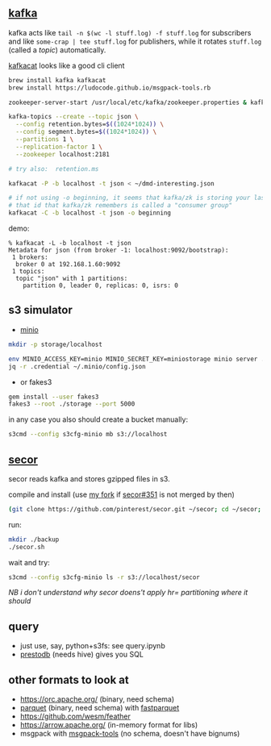 ## [kafka](https://kafka.apache.org/quickstart)

kafka acts like `tail -n $(wc -l stuff.log) -f stuff.log` for subscribers and like `some-crap | tee stuff.log` for publishers, while it rotates `stuff.log` (called a *topic*) automatically.

[kafkacat](https://cwiki.apache.org/confluence/display/KAFKA/Clients#Clients-stdin/stdout) looks like a good cli client

```bash
brew install kafka kafkacat
brew install https://ludocode.github.io/msgpack-tools.rb

zookeeper-server-start /usr/local/etc/kafka/zookeeper.properties & kafka-server-start /usr/local/etc/kafka/server.properties

kafka-topics --create --topic json \
  --config retention.bytes=$((1024*1024)) \
  --config segment.bytes=$((1024*1024)) \
  --partitions 1 \
  --replication-factor 1 \
  --zookeeper localhost:2181

# try also:  retention.ms

kafkacat -P -b localhost -t json < ~/dmd-interesting.json

# if not using -o beginning, it seems that kafka/zk is storing your last read offset
# that id that kafka/zk remembers is called a "consumer group"
kafkacat -C -b localhost -t json -o beginning
```

demo:

```console
% kafkacat -L -b localhost -t json
Metadata for json (from broker -1: localhost:9092/bootstrap):
 1 brokers:
  broker 0 at 192.168.1.60:9092
 1 topics:
  topic "json" with 1 partitions:
    partition 0, leader 0, replicas: 0, isrs: 0
```

## s3 simulator

- [minio](https://www.minio.io/)

```bash
mkdir -p storage/localhost

env MINIO_ACCESS_KEY=minio MINIO_SECRET_KEY=miniostorage minio server ./storage --address :5000
jq -r .credential ~/.minio/config.json 
```

- or fakes3

```bash
gem install --user fakes3
fakes3 --root ./storage --port 5000
```


in any case you also should create a bucket manually:

```bash
s3cmd --config s3cfg-minio mb s3://localhost
```


## [secor](https://github.com/pinterest/secor)

secor reads kafka and stores gzipped files in s3.

compile and install (use [my fork](https://github.com/proger/secor) if [secor#351](https://github.com/pinterest/secor/pull/351) is not merged by then)

```bash
(git clone https://github.com/pinterest/secor.git ~/secor; cd ~/secor; mvn package)
```

run:

```bash
mkdir ./backup
./secor.sh
```

wait and try:

```bash
s3cmd --config s3cfg-minio ls -r s3://localhost/secor
```

*NB i don't understand why secor doens't apply hr= partitioning where it should*

## query

- just use, say, python+s3fs: see query.ipynb
- [prestodb](https://prestodb.io/faq.html) (needs hive) gives you SQL


## other formats to look at

- https://orc.apache.org/ (binary, need schema)
- [parquet](https://parquet.apache.org/) (binary, need schema) with [fastparquet](https://www.continuum.io/blog/developer-blog/introducing-fastparquet)
- https://github.com/wesm/feather
- https://arrow.apache.org/ (in-memory format for libs)
- msgpack with [msgpack-tools](https://github.com/ludocode/msgpack-tools) (no schema, doesn't have bignums)
